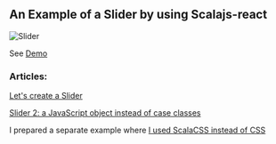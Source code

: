 ## An Example of a Slider by using Scalajs-react

![Slider](http://projects.scalapro.net/slider1.gif)


See [Demo](http://projects.scalapro.net/scalajs-react-slider/)

### Articles:

[Let's create a Slider](http://scalapro.net/lets-create-a-slider/)

[Slider 2: a JavaScript object instead of case classes](http://scalapro.net/javascript-object-instead-of-case-classes/)



I prepared a separate example where [I used ScalaCSS instead of CSS](https://github.com/Kremlianski/scalajs-slider-demo/tree/css)


